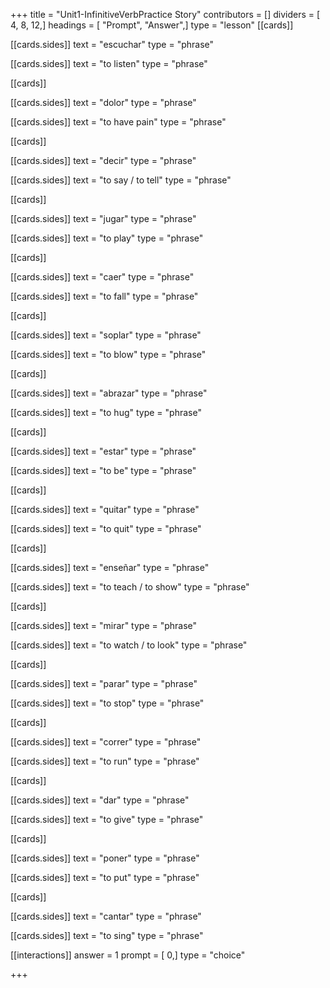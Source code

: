 +++
title = "Unit1-InfinitiveVerbPractice Story"
contributors = []
dividers = [ 4, 8, 12,]
headings = [ "Prompt", "Answer",]
type = "lesson"
[[cards]]

[[cards.sides]]
text = "escuchar"
type = "phrase"

[[cards.sides]]
text = "to listen"
type = "phrase"

[[cards]]

[[cards.sides]]
text = "dolor"
type = "phrase"

[[cards.sides]]
text = "to have pain"
type = "phrase"

[[cards]]

[[cards.sides]]
text = "decir"
type = "phrase"

[[cards.sides]]
text = "to say / to tell"
type = "phrase"

[[cards]]

[[cards.sides]]
text = "jugar"
type = "phrase"

[[cards.sides]]
text = "to play"
type = "phrase"

[[cards]]

[[cards.sides]]
text = "caer"
type = "phrase"

[[cards.sides]]
text = "to fall"
type = "phrase"

[[cards]]

[[cards.sides]]
text = "soplar"
type = "phrase"

[[cards.sides]]
text = "to blow"
type = "phrase"

[[cards]]

[[cards.sides]]
text = "abrazar"
type = "phrase"

[[cards.sides]]
text = "to hug"
type = "phrase"

[[cards]]

[[cards.sides]]
text = "estar"
type = "phrase"

[[cards.sides]]
text = "to be"
type = "phrase"

[[cards]]

[[cards.sides]]
text = "quitar"
type = "phrase"

[[cards.sides]]
text = "to quit"
type = "phrase"

[[cards]]

[[cards.sides]]
text = "enseñar"
type = "phrase"

[[cards.sides]]
text = "to teach / to show"
type = "phrase"

[[cards]]

[[cards.sides]]
text = "mirar"
type = "phrase"

[[cards.sides]]
text = "to watch / to look"
type = "phrase"

[[cards]]

[[cards.sides]]
text = "parar"
type = "phrase"

[[cards.sides]]
text = "to stop"
type = "phrase"

[[cards]]

[[cards.sides]]
text = "correr"
type = "phrase"

[[cards.sides]]
text = "to run"
type = "phrase"

[[cards]]

[[cards.sides]]
text = "dar"
type = "phrase"

[[cards.sides]]
text = "to give"
type = "phrase"

[[cards]]

[[cards.sides]]
text = "poner"
type = "phrase"

[[cards.sides]]
text = "to put"
type = "phrase"

[[cards]]

[[cards.sides]]
text = "cantar"
type = "phrase"

[[cards.sides]]
text = "to sing"
type = "phrase"

[[interactions]]
answer = 1
prompt = [ 0,]
type = "choice"

+++
